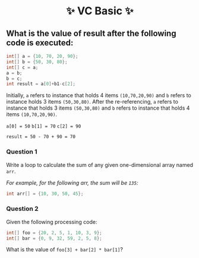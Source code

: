<h1 align="center"> ✨ VC Basic ✨ </h1>

## What is the value of result after the following code is executed:

```java
int[] a = {10, 70, 20, 90};
int[] b = {50, 30, 80};
int[] c = a;
a = b;
b = c;
int result = a[0]+b1-c[2];
```

Initially, `a` refers to instance that holds 4 items `(10,70,20,90)` and `b` refers to instance holds 3 items `(50,30,80)`.
After the re-referencing, `a` refers to instance that holds 3 items `(50,30,80)` and `b` refers to instance that holds 4 items `(10,70,20,90)`.

`a[0] = 50`
`b[1] = 70`
`c[2] = 90`

`result = 50 - 70 + 90 = 70`

### Question 1

Write a loop to calculate the sum of any given one-dimensional array named `arr`.

*For example, for the following arr, the sum will be `135`:*

```java
int arr[] = {10, 30, 50, 45};
```

### Question 2

Given the following processing code:

```java
int[] foo = {20, 2, 5, 1, 10, 3, 9};
int[] bar = {0, 9, 32, 59, 2, 5, 8};
```

What is the value of `foo[3] + bar[2] * bar[1]`?
